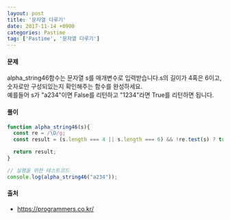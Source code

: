 ```yaml
---
layout: post
title: '문자열 다루기'
date: 2017-11-14 +0900
categories: Pastime
tag: ['Pastime', '문자열 다루기']
---
```


#### 문제

alpha_string46함수는 문자열 s를 매개변수로 입력받습니다.s의 길이가 4혹은 6이고, 숫자로만 구성되있는지 확인해주는 함수를 완성하세요.  
예를들어 s가 "a234"이면 False를 리턴하고 "1234"라면 True를 리턴하면 됩니다.

#### 풀이

```javascript
function alpha_string46(s){
  const re = /\D/g;
  const result = (s.length === 4 || s.length === 6) && !re.test(s) ? true : false;

  return result;
}
```
```javascript
// 실행을 위한 테스트코드
console.log(alpha_string46("a234"));
```

#### 출처
- <https://programmers.co.kr/>